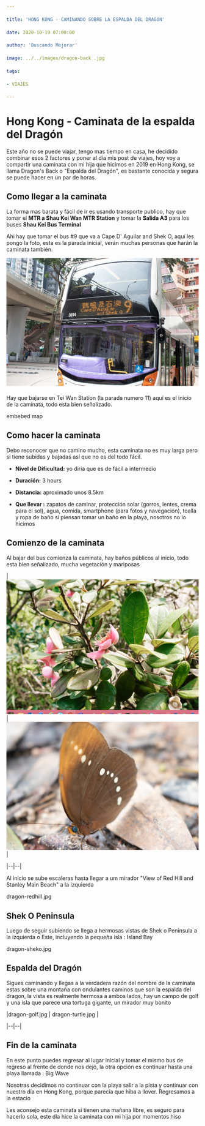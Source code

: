 ```yaml
---

title: 'HONG KONG - CAMINANDO SOBRE LA ESPALDA DEL DRAGON'

date: 2020-10-19 07:00:00

author: 'Buscando Mejorar'

image: ../../images/dragon-back .jpg

tags:

- VIAJES

---
```


# Hong Kong - Caminata de la espalda del Dragón

Este año no se puede viajar, tengo mas tiempo en casa, he decidido combinar esos 2 factores y poner al día mis post de viajes, hoy voy a compartir una caminata con mi hija que hicimos en 2019 en Hong Kong, se llama Dragon's Back o "Espalda del Dragón", es bastante conocida y segura se puede hacer en un par de horas.

## Como llegar a la caminata

La forma mas barata y fácil de ir es usando transporte publico, hay que tomar el **MTR a Shau Kei Wan MTR Station** y tomar la **Salida A3** para los buses **Shau Kei Bus Terminal**

Ahi hay que tomar el bus #9 que va a Cape D' Aguilar and Shek O, aquí les pongo la foto, esta es la parada inicial, verán muchas personas que harán la caminata también.

![Bus #9](../../images/dragon-bus.jpg)

Hay que bajarse en Tei Wan Station (la parada numero 11) aquí es el inicio de la caminata, todo esta bien señalizado.

embebed map

## Como hacer la caminata

Debo reconocer que no camino mucho, esta caminata no es muy larga pero si tiene subidas y bajadas así que no es del todo fácil.

- **Nivel de Dificultad:** yo diria que es de fácil a intermedio

- **Duración:** 3 hours

- **Distancia:** aproximado unos 8.5km

- **Que llevar :** zapatos de caminar, protección solar (gorros, lentes, crema para el sol), agua, comida, smartphone (para fotos y navegación), toalla y ropa de baño si piensan tomar un baño en la playa, nosotros no lo hicimos

## Comienzo de la caminata

Al bajar del bus comienza la caminata, hay baños públicos al inicio, todo esta bien señalizado, mucha vegetación y mariposas



|![Flor](../../images/dragon-flor.jpg)| ![mariposa](../../images/dragon-mariposa.jpg) |

|--|--|

Al inicio se sube escaleras hasta llegar a um mirador "View of Red Hill and Stanley Main Beach" a la izquierda

dragon-redhill.jpg

## Shek O Peninsula

Luego de seguir subiendo se llega a hermosas vistas de Shek o Peninsula a la izquierda o Este, incluyendo la pequeña isla : Island Bay

dragon-sheko.jpg

## Espalda del Dragón

Sigues caminando y llegas a la verdadera razón del nombre de la caminata estas sobre una montaña con ondulantes caminos que son la espalda del dragon, la vista es realmente hermosa a ambos lados, hay un campo de golf y una isla que parece una tortuga gigante, un mirador muy bonito

|dragon-golf.jpg | dragon-turtle.jpg |

|--|--|

## Fin de la caminata

En este punto puedes regresar al lugar inicial y tomar el mismo bus de regreso al frente de donde nos dejó, la otra opción es continuar hasta una playa llamada : Big Wave

Nosotras decidimos no continuar con la playa salir a la pista y continuar con nuestro día en Hong Kong, porque parecía que hiba a llover. Regresamos a la estacio

Les aconsejo esta caminata si tienen una mañana libre, es seguro para hacerlo sola, este día hice la caminata con mi hija por momentos hiso
